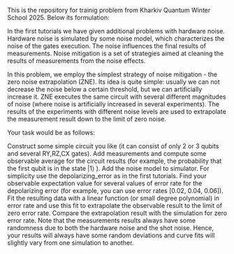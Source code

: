This is the repository for trainig problem from Kharkiv Quantum Winter School 2025. Below its formulation:

In the first tutorials we have given additional problems with hardware noise. Hardware noise is simulated by some noise model, which characterizes the noise of the gates execution. The noise influences the final results of measurements. Noise mitigation is a set of strategies aimed at cleaning the results of measurements from the noise effects.

In this problem, we employ the simplest strategy of noise mitigation - the zero noise extrapolation (ZNE). Its idea is quite simple: usually we can not decrease the noise below a certain threshold, but we can artificially increase it. ZNE executes the same circuit with several different magnitudes of noise (where noise is artificially increased in several experiments). The results of the experiments with different noise levels are used to extrapolate the measurement result down to the limit of zero noise.

Your task would be as follows:

Construct some simple circuit you like (it can consist of only 2 or 3 qubits and several  RY,RZ,CX  gates).
Add measurements and compute some observable average for the circuit results (for example, the probability that the first qubit is in the state  |1⟩ ).
Add the noise model to simulator. For simplicity use the depolarizing_error as in the first tutorials. Find your observable expectation value for several values of error rate for the depolarizing error (for example, you can use error rates [0.02, 0.04, 0.06]).
Fit the resulting data with a linear function (or small degree polynomial) in error rate and use this fit to extrapolate the observable result to the limit of zero error rate.
Compare the extrapolation result with the simulation for zero error rate.
Note that the measurements results always have some randomness due to both the hardware noise and the shot noise. Hence, your results will always have some random deviations and curve fits will slightly vary from one simulation to another.
